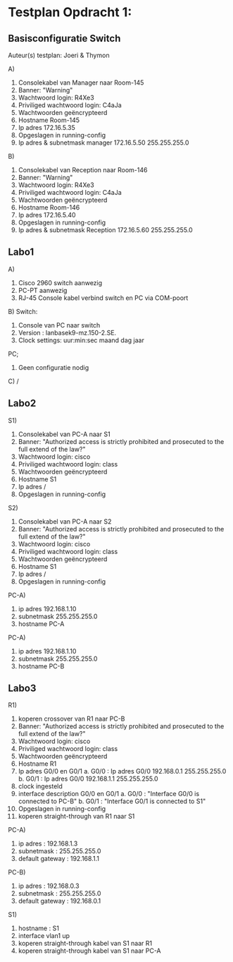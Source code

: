 # Testplan Opdracht 1:

## Basisconfiguratie Switch
Auteur(s) testplan: Joeri & Thymon

A)
1. Consolekabel van Manager naar Room-145
2. Banner: "Warning"
3. Wachtwoord login: R4Xe3
4. Priviliged wachtwoord login: C4aJa
5. Wachtwoorden geëncrypteerd 
6. Hostname Room-145
7. Ip adres 172.16.5.35
8. Opgeslagen in running-config 
9. Ip adres & subnetmask manager 172.16.5.50 255.255.255.0

B)
1. Consolekabel van Reception naar Room-146
2. Banner: "Warning"
3. Wachtwoord login: R4Xe3
4. Priviliged wachtwoord login: C4aJa
5. Wachtwoorden geëncrypteerd 
6. Hostname Room-146
7. Ip adres 172.16.5.40
8. Opgeslagen in running-config 
9. Ip adres & subnetmask Reception 172.16.5.60 255.255.255.0

## Labo1

A)
1. Cisco 2960 switch aanwezig 
2. PC-PT aanwezig 
3. RJ-45 Console kabel verbind switch en PC via COM-poort

B) 
Switch:
1. Console van PC naar switch 
2. Version : lanbasek9-mz.150-2.SE.
3. Clock settings: uur:min:sec maand dag jaar

PC;
1. Geen configuratie nodig

C)
/


## Labo2

S1)

1. Consolekabel van PC-A naar S1
2. Banner: "Authorized access is strictly prohibited and prosecuted to the full extend of the law?"
3. Wachtwoord login: cisco
4. Priviliged wachtwoord login: class
5. Wachtwoorden geëncrypteerd 
6. Hostname S1
7. Ip adres /
8. Opgeslagen in running-config 

S2)

1. Consolekabel van PC-A naar S2
2. Banner: "Authorized access is strictly prohibited and prosecuted to the full extend of the law?"
3. Wachtwoord login: cisco
4. Priviliged wachtwoord login: class
5. Wachtwoorden geëncrypteerd 
6. Hostname S1
7. Ip adres /
8. Opgeslagen in running-config 

PC-A)

1. ip adres 192.168.1.10 
2. subnetmask 255.255.255.0
3. hostname PC-A

PC-A)

1. ip adres 192.168.1.10 
2. subnetmask 255.255.255.0
3. hostname PC-B

## Labo3

R1)

1. koperen crossover van R1 naar PC-B
2. Banner: "Authorized access is strictly prohibited and prosecuted to the full extend of the law?"
3. Wachtwoord login: cisco
4. Priviliged wachtwoord login: class
5. Wachtwoorden geëncrypteerd 
6. Hostname R1
7. Ip adres G0/0 en G0/1
    a. G0/0 : Ip adres G0/0 192.168.0.1 255.255.255.0
    b. G0/1 : Ip adres G0/0 192.168.1.1 255.255.255.0
8. clock ingesteld
9. interface description G0/0 en G0/1
    a. G0/0 : "Interface G0/0 is connected to PC-B"
    b. G0/1 : "Interface G0/1 is connected to S1"
10. Opgeslagen in running-config
11. koperen straight-through van R1 naar S1

PC-A)
1. ip adres : 192.168.1.3 
2. subnetmask : 255.255.255.0
3. default gateway : 192.168.1.1


PC-B)
1. ip adres : 192.168.0.3 
2. subnetmask : 255.255.255.0
3. default gateway : 192.168.0.1

S1) 
1. hostname : S1
2. interface vlan1 up
3. koperen straight-through kabel van S1 naar R1
3. koperen straight-through kabel van S1 naar PC-A


     

